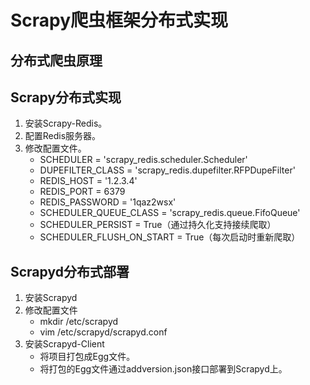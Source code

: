 # Scrapy爬虫框架分布式实现

## 分布式爬虫原理

## Scrapy分布式实现

1. 安装Scrapy-Redis。
2. 配置Redis服务器。
3. 修改配置文件。
   * SCHEDULER = 'scrapy\_redis.scheduler.Scheduler'
   * DUPEFILTER\_CLASS = 'scrapy\_redis.dupefilter.RFPDupeFilter'
   * REDIS\_HOST = '1.2.3.4'
   * REDIS\_PORT = 6379
   * REDIS\_PASSWORD = '1qaz2wsx'
   * SCHEDULER\_QUEUE\_CLASS = 'scrapy\_redis.queue.FifoQueue'
   * SCHEDULER\_PERSIST = True（通过持久化支持接续爬取）
   * SCHEDULER\_FLUSH\_ON\_START = True（每次启动时重新爬取）

## Scrapyd分布式部署

1. 安装Scrapyd
2. 修改配置文件
   * mkdir /etc/scrapyd
   * vim /etc/scrapyd/scrapyd.conf
3. 安装Scrapyd-Client
   * 将项目打包成Egg文件。
   * 将打包的Egg文件通过addversion.json接口部署到Scrapyd上。

